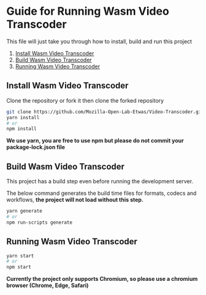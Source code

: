 # Guide for Running Wasm Video Transcoder

This file will just take you through how to install, build and run this project

1. [Install Wasm Video Transcoder](#install-wasm-video-transcoder)
2. [Build Wasm Video Transcoder](#build-wasm-video-transcoder)
3. [Running Wasm Video Transcoder](#running-wasm-video-transcoder)

## Install Wasm Video Transcoder

Clone the repository or fork it then clone the forked repository

```bash
git clone https://github.com/Mozilla-Open-Lab-Etwas/Video-Transcoder.git
yarn install
# or
npm install
```

**We use yarn, you are free to use npm but please do not commit your package-lock.json file**

## Build Wasm Video Transcoder

This project has a build step even before running the development server.

The below command generates the build time files for formats, codecs and workflows, **the project will not load without this step.**

```bash
yarn generate
# or
npm run-scripts generate
```

## Running Wasm Video Transcoder

```bash
yarn start
# or
npm start
```

**Currently the project only supports Chromium, so please use a chromium browser (Chrome, Edge, Safari)**
